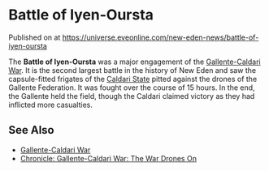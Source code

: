 # Battle of Iyen-Oursta
Published on  at https://universe.eveonline.com/new-eden-news/battle-of-iyen-oursta

The **Battle of Iyen-Oursta** was a major engagement of the [Gallente-Caldari War](1ehjby0lOpdwMJf9CprPtV). It is the second largest battle in the history of New Eden and saw the capsule-fitted frigates of the [Caldari State](7unGNsrMFwIWXMMbrM2jfy) pitted against the drones of the Gallente Federation. It was fought over the course of 15 hours. In the end, the Gallente held the field, though the Caldari claimed victory as they had inflicted more casualties.

See Also
--------

* [Gallente-Caldari War](1ehjby0lOpdwMJf9CprPtV)
* [Chronicle: Gallente-Caldari War: The War Drones On](ta3q2yUTdSA58tHpFmlQq)
